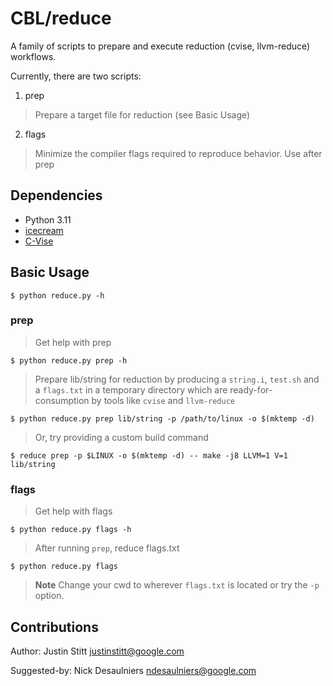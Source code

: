 # CBL/reduce
A family of scripts to prepare and execute reduction (cvise, llvm-reduce) workflows.

Currently, there are two scripts:

1) prep
> Prepare a target file for reduction (see Basic Usage)

2) flags
> Minimize the compiler flags required to reproduce behavior. Use after prep

## Dependencies
* Python 3.11
* [icecream](https://pypi.org/project/icecream/)
* [C-Vise](https://github.com/marxin/cvise)

## Basic Usage

`$ python reduce.py -h`

### prep
> Get help with prep

`$ python reduce.py prep -h`

> Prepare lib/string for reduction by producing a
> `string.i`, `test.sh` and a `flags.txt` in a temporary directory which are
> ready-for-consumption by tools like `cvise` and `llvm-reduce`

`$ python reduce.py prep lib/string -p /path/to/linux -o $(mktemp -d)`

> Or, try providing a custom build command
>
`$ reduce prep -p $LINUX -o $(mktemp -d) -- make -j8 LLVM=1 V=1 lib/string`



### flags
> Get help with flags

`$ python reduce.py flags -h`

> After running `prep`, reduce flags.txt

`$ python reduce.py flags`

> **Note**
> Change your cwd to wherever `flags.txt` is located or try the `-p` option.



## Contributions
Author: Justin Stitt <justinstitt@google.com>

Suggested-by: Nick Desaulniers <ndesaulniers@google.com>
